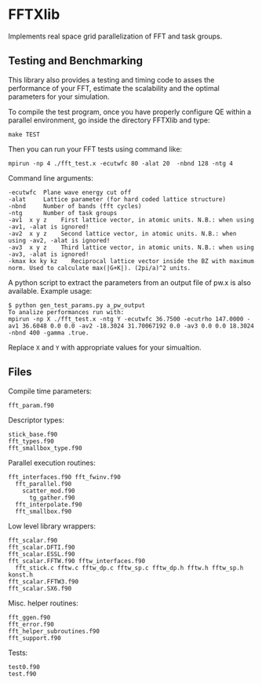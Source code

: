 # FFTXlib

Implements real space grid parallelization of FFT and task groups. 

## Testing and Benchmarking

This library also provides a testing and timing code to asses the performance of your FFT, estimate the
scalability and the optimal parameters for your simulation.

To compile the test program, once you have properly configure QE within a parallel environment,
go inside the directory FFTXlib and type:

    make TEST

Then you can run your FFT tests using command like:

    mpirun -np 4 ./fft_test.x -ecutwfc 80 -alat 20  -nbnd 128 -ntg 4

Command line arguments:

    -ecutwfc  Plane wave energy cut off
    -alat     Lattice parameter (for hard coded lattice structure)
    -nbnd     Number of bands (fft cycles)
    -ntg      Number of task groups
    -av1  x y z    First lattice vector, in atomic units. N.B.: when using -av1, -alat is ignored!
    -av2  x y z    Second lattice vector, in atomic units. N.B.: when using -av2, -alat is ignored!
    -av3  x y z    Third lattice vector, in atomic units. N.B.: when using -av3, -alat is ignored!
    -kmax kx ky kz    Reciprocal lattice vector inside the BZ with maximum norm. Used to calculate max(|G+K|). (2pi/a)^2 units.

A python script to extract the parameters from an output file of pw.x is also available. Example usage:

    $ python gen_test_params.py a_pw_output
    To analize performances run with:
    mpirun -np X ./fft_test.x -ntg Y -ecutwfc 36.7500 -ecutrho 147.0000 -av1 36.6048 0.0 0.0 -av2 -18.3024 31.70067192 0.0 -av3 0.0 0.0 18.3024 -nbnd 400 -gamma .true.

Replace `X` and `Y` with appropriate values for your simualtion.
    
## Files
Compile time parameters:

    fft_param.f90

Descriptor types:

    stick_base.f90
    fft_types.f90
    fft_smallbox_type.f90

Parallel execution routines:

    fft_interfaces.f90 fft_fwinv.f90
      fft_parallel.f90
        scatter_mod.f90
          tg_gather.f90
      fft_interpolate.f90
      fft_smallbox.f90

Low level library wrappers:

    fft_scalar.f90
    fft_scalar.DFTI.f90
    fft_scalar.ESSL.f90
    fft_scalar.FFTW.f90 fftw_interfaces.f90
      fft_stick.c fftw.c fftw_dp.c fftw_sp.c fftw_dp.h fftw.h fftw_sp.h konst.h
    fft_scalar.FFTW3.f90
    fft_scalar.SX6.f90

Misc. helper routines:

    fft_ggen.f90
    fft_error.f90
    fft_helper_subroutines.f90
    fft_support.f90

Tests:

    test0.f90
    test.f90

